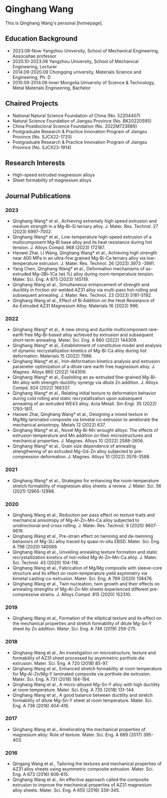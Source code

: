 # Qinghang Wang
This is Qinghang Wang's personal [homepage].

## Education Background
* 2023.08-Now                Yangzhou University,  School of Mechanical Engineering,  Assocaitae professor
* 2020.10-2023.08            Yangzhou University,  School of Mechanical Engineering,  Lecturer
* 2014.09-2020.09           Chongqing university,  Materials Science and Engineering, Ph. D
* 2010.09-2014.06    Inner Mongolia University of Science & Technology,  Metal Materials Engineering,  Bachelor

## Chaired Projects
* National Natural Science Foundation of China (No. 52204407)
* Natural Science Foundation of Jiangsu Province (No. BK20220595)
* China Postdoctoral Science Foundation (No. 2022M723689)
* Postgraduate Research & Practice Innovation Program of Jiangsu Province (No. SJCX22-1720)
* Postgraduate Research & Practice Innovation Program of Jiangsu Province (No. SJCX23-1914)

## Research Interests
* High-speed extruded magnesium alloys
* Sheet formability of magnesium alloys

## Journal Publications
### 2023
* Qinghang Wang* et al., Achieving extremely high speed extrusion and medium strength in a Mg–Bi–Si ternary alloy. J. Mater. Res. Technol. 27 (2023) 6997-7002.
* Qinghang Wang* et al., Low-temperature high-speed extrusion of a multicomponent Mg–Bi base alloy and its heat resistance during hot tension. J. Alloys Compd. 968 (2023) 172187.
* Haowei Zhai, Li Wang, Qinghang Wang* et al., Achieving high strength near 400 MPa in an ultra-fine grained Mg-Bi-Ca ternary alloy via low-temperature extrusion. J. Mater. Res. Technol. 26 (2023) 3973 -3991.
* Yang Chen, Qinghang Wang* et al., Deformation mechanisms of as-extruded Mg–3Bi–1Ca (wt.%) alloy during room-temperature tension. Mater. Sci. Eng. A 875 (2023) 145119.
* Qinghang Wang et al., Simultaneous enhancement of strength and ductility in friction stir welded AZ31 alloy via multi-pass hot-rolling and subsequent annealing. J. Mater. Res. Technol. 23 (2023) 5181-5192.
* Qinghang Wang et al., Effect of Bi Addition on the Heat Resistance of As-Extruded AZ31 Magnesium Alloy. Materials 16 (2023) 996.
### 2022
* Qinghang Wang* et al., A new strong and ductile multicomponent rare-earth free Mg–Bi-based alloy achieved by extrusion and subsequent short-term annealing. Mater. Sci. Eng. A 860 (2022) 144309.
* Qinghang Wang* et al., Establishment of constitutive model and analysis of dynamic recrystallization kinetics of Mg-Bi-Ca alloy during hot deformation. Materials 15 (2022) 7986. 
* Qinghang Wang* et al., Hot-deformation kinetics analysis and extrusion parameter optimization of a dilute rare-earth free magnesium alloy. J. Magnes. Alloys 860 (2022) 144309. 
* Qinghang Wang* et al., Exploiting an as-extruded fine-grained Mg-Bi-Mn alloy with strength-ductility synergy via dilute Zn addition. J. Alloys Compd. 924 (2022) 166337. 
* Qinghang Wang* et al., Relating initial texture to deformation behavior during cold rolling and static recrystallization upon subsequent annealing of an extruded WE43 alloy. Acta Metall. Sin-Engl. 35 (2022) 1793-1811. 
* Haowei Zhai, Qinghang Wang* et al., Designing a mixed texture in Mg/Mg laminated composite via bimetal co-extrusion to ameliorate the mechanical anisotropy. Metals 12 (2022) 637.
* Qinghang Wang* et al., Novel Mg-Bi-Mn wrought alloys: The effects of extrusion temperature and Mn addition on their microstructures and mechanical properties. J. Magnes. Alloys 10 (2022) 2588-2606. 
* Qinghang Wang* et al., Grain size dependence of annealing strengthening of an extruded Mg-Gd-Zn alloy subjected to pre-compression deformation. J. Magnes. Alloys 10 (2022) 3576-3588.
### 2021
* Qinghang Wang* et al., Strategies for enhancing the room-temperature stretch formability of magnesium alloy sheets: a review. J. Mater. Sci. 56 (2021) 12965-12998.
### 2020
* Qinghang Wang et al., Reduction per pass effect on texture traits and mechanical anisotropy of Mg-Al-Zn-Mn-Ca alloy subjected to unidirectional and cross rolling. J. Mater. Res. Technol. 9 (2020) 9607-9619. 
* Qinghang Wang et al., Pre-strain effect on twinning and de-twinning behaviors of Mg-3Li alloy traced by quasi-in-situ EBSD. Mater. Sci. Eng. A 798 (2020) 140069. 
* Qinghang Wang et al., Unveiling annealing texture formation and static recrystallization kinetics of hot-rolled Mg-Al-Zn-Mn-Ca alloy. J. Mater. Sci. Technol. 43 (2020) 104-118. 
* Qinghang Wang et al., Fabrication of Mg/Mg composite with sleeve-core structure and its effect on room-temperature yield asymmetry via bimetal casting-co-extrusion. Mater. Sci. Eng. A 769 (2020) 138476.
* Qinghang Wang et al., Twin nucleation, twin growth and their effects on annealing strengths of Mg-Al-Zn-Mn sheets experienced different pre-compressive strains. J. Alloys Compd. 815 (2020) 152310.
### 2019
* Qinghang Wang et al., Formation of the elliptical texture and its effect on the mechanical properties and stretch formability of dilute Mg-Sn-Y sheet by Zn addition. Mater. Sci. Eng. A 746 (2019) 259-275.
### 2018
* Qinghang Wang et al., An investigation on microstructure, texture and formability of AZ31 sheet processed by asymmetric porthole die extrusion. Mater. Sci. Eng. A 720 (2018) 85-97. 
* Qinghang Wang et al., Enhanced stretch formability at room temperature for Mg-Al-Zn/Mg-Y laminated composite via porthole die extrusion. Mater. Sci. Eng. A 731 (2018) 184-194. 
* Qinghang Wang et al., A micro-alloyed Mg-Sn-Y alloy with high ductility at room temperature. Mater. Sci. Eng. A 735 (2018) 131-144. 
* Qinghang Wang et al., A good balance between ductility and stretch formability of dilute Mg-Sn-Y sheet at room temperature. Mater. Sci. Eng. A 736 (2018) 404-416.
### 2017
* Qinghang Wang et al., Ameliorating the mechanical properties of magnesium alloy: Role of texture. Mater. Sci. Eng. A 689 (2017) 395-403.
### 2016
* Qingang Wang et al., Tailoring the textures and mechanical properties of AZ31 alloy sheets using asymmetric composite extrusion. Mater. Sci. Eng. A 673 (2016) 606-615.
* Qinghang Wang et al., An effective approach called the composite extrusion to improve the mechanical properties of AZ31 magnesium alloy sheets. Mater. Sci. Eng. A 655 (2016) 339-345.




